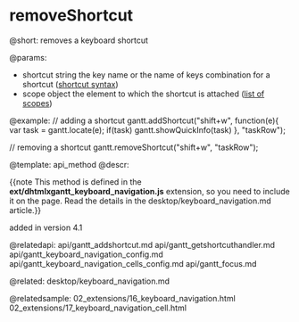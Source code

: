 removeShortcut
=============

@short:
	removes a keyboard shortcut

@params:

- shortcut		string			the key name or the name of keys combination for a shortcut (<a href="desktop/keyboard_navigation.md#shortcutsyntax">shortcut syntax</a>)
- scope			object			the element to which the shortcut is attached (<a href="desktop/keyboard_navigation.md#scopes">list of scopes</a>)



@example:
// adding a shortcut
gantt.addShortcut("shift+w", function(e){ 
    var task = gantt.locate(e); 
    if(task) 
        gantt.showQuickInfo(task)
}, "taskRow");

// removing a shortcut
gantt.removeShortcut("shift+w", "taskRow");


@template:	api_method
@descr:

{{note This method is defined in the **ext/dhtmlxgantt_keyboard_navigation.js** extension, so you need to include it on the page. Read the details in the desktop/keyboard_navigation.md article.}}


added in version 4.1


@relatedapi:
api/gantt_addshortcut.md
api/gantt_getshortcuthandler.md
api/gantt_keyboard_navigation_config.md
api/gantt_keyboard_navigation_cells_config.md
api/gantt_focus.md

@related:
desktop/keyboard_navigation.md

@relatedsample:
02_extensions/16_keyboard_navigation.html
02_extensions/17_keyboard_navigation_cell.html
